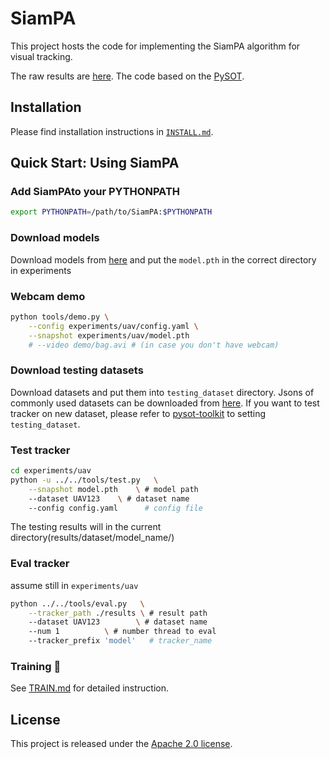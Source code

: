 # SiamPA

This project hosts the code for implementing the SiamPA algorithm for visual tracking. 

The raw results are [here](https://drive.google.com/file/d/1p0IbQUmGSpd1Mx_m-rphZq4jYK8wwIXu/view?usp=share_link). The code based on the [PySOT](https://github.com/STVIR/pysot).



## Installation

Please find installation instructions in [`INSTALL.md`](INSTALL.md).

## Quick Start: Using SiamPA

### Add SiamPAto your PYTHONPATH

```bash
export PYTHONPATH=/path/to/SiamPA:$PYTHONPATH
```

### Download models

Download models from [here]() and put the `model.pth` in the correct directory in experiments

### Webcam demo

```bash
python tools/demo.py \
    --config experiments/uav/config.yaml \
    --snapshot experiments/uav/model.pth
    # --video demo/bag.avi # (in case you don't have webcam)
```

### Download testing datasets

Download datasets and put them into `testing_dataset` directory. Jsons of commonly used datasets can be downloaded from [here](https://github.com/Giveupfree/SOTDrawRect/tree/main/SOT_eval). If you want to test tracker on new dataset, please refer to [pysot-toolkit](https://github.com/StrangerZhang/pysot-toolkit) to setting `testing_dataset`. 

### Test tracker

```bash
cd experiments/uav
python -u ../../tools/test.py 	\
	--snapshot model.pth 	\ # model path
	--dataset UAV123 	\ # dataset name
	--config config.yaml	  # config file
```

The testing results will in the current directory(results/dataset/model_name/)

### Eval tracker

assume still in `experiments/uav`

``` bash
python ../../tools/eval.py 	 \
	--tracker_path ./results \ # result path
	--dataset UAV123        \ # dataset name
	--num 1 		 \ # number thread to eval
	--tracker_prefix 'model'   # tracker_name
```

###  Training :wrench:

See [TRAIN.md](TRAIN.md) for detailed instruction.

## License

This project is released under the [Apache 2.0 license](LICENSE). 
